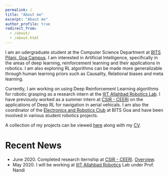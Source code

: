 ```yaml
---
permalink: /
title: "About me"
excerpt: "About me"
author_profile: true
redirect_from: 
  - /about/
  - /about.html
---
```


I am an udergraduate student at the Computer Science Department at [BITS Pilani, Goa Campus](https://www.bits-pilani.ac.in/goa/). I am interested in Artificial Intelligence, specifically in the areas of deep learning, reinforcement learning and their applications in robotics. I am also exploring RL algorithms can be made more generalizable through human learning priors such as Causality, Relational biases and meta learning.

Currently, I am working on using Deep Reinforcement Learning algorithms for robotic grasping as a research intern at the [IIIT Allahbad Robotics Lab](https://robita.iiita.ac.in/). I have previously worked as a summer intern at [CSIR - CEERI](https://www.ceeri.res.in/) on the applications of Deep RL for navigation in aerial vehicals. I am also the coordinator of the [Electronics and Robotics Club](http://erc-bpgc.github.io/) at BITS Goa and have been involved in various student robotics projects.

A collection of my projects can be viewed [here](../projects/) along with my [CV](../files/Atharv_Sonwane_CV.pdf).

# Recent News

- June 2020. Completed research iternship at [CSIR - CEERI](ceeri.res.in). [Overview](../projects/drone_automation).
- May 2020. I will be working at [IIIT Allahbad Robotics](https://robita.iiita.ac.in/) Lab under Prof. Nandi
